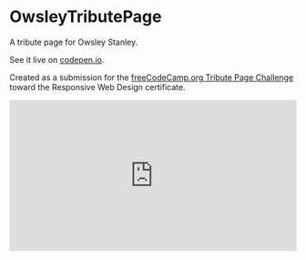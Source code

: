 # OwsleyTributePage
A tribute page for Owsley Stanley.

See it live on [codepen.io](https://codepen.io/seidobllik/full/xxVpVaK).

Created as a submission for the [freeCodeCamp.org Tribute Page Challenge](https://www.freecodecamp.org/learn/responsive-web-design/responsive-web-design-projects/build-a-tribute-page) toward the Responsive Web Design certificate.

<iframe height="265" style="width: 100%;" scrolling="no" title="Owsley Stanley Tribute Page" src="https://codepen.io/seidobllik/embed/xxVpVaK?height=265&theme-id=dark&default-tab=html,result" frameborder="no" loading="lazy" allowtransparency="true" allowfullscreen="true">
  See the Pen <a href='https://codepen.io/seidobllik/pen/xxVpVaK'>Owsley Stanley Tribute Page</a> by Tom
  (<a href='https://codepen.io/seidobllik'>@seidobllik</a>) on <a href='https://codepen.io'>CodePen</a>.
</iframe>
